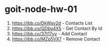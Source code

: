 # goit-node-hw-01

1. https://ibb.co/DkWsy2d - Contacts List
2. https://ibb.co/QDbp4X5 - Get Contact By Id
3. https://ibb.co/37t17vv - Add Contact
4. https://ibb.co/MZp5VX7 - Remove Contact
